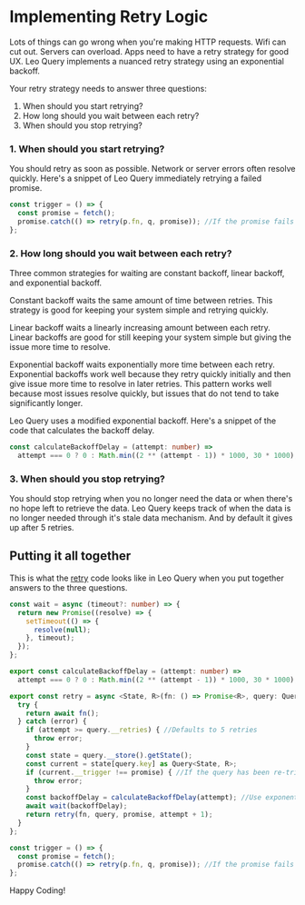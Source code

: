 # Implementing Retry Logic

Lots of things can go wrong when you're making HTTP requests. Wifi can cut out. Servers can overload. Apps need to have a retry strategy for good UX. Leo Query implements a nuanced retry strategy using an exponential backoff.

Your retry strategy needs to answer three questions: 

1. When should you start retrying? 
2. How long should you wait between each retry? 
3. When should you stop retrying?

### 1. When should you start retrying?

You should retry as soon as possible. Network or server errors often resolve quickly. Here's a snippet of Leo Query immediately retrying a failed promise.

```typescript
const trigger = () => {
  const promise = fetch();
  promise.catch(() => retry(p.fn, q, promise)); //If the promise fails immediately retry
};
```

### 2. How long should you wait between each retry?

Three common strategies for waiting are constant backoff, linear backoff, and exponential backoff. 

Constant backoff waits the same amount of time between retries. This strategy is good for keeping your system simple and retrying quickly. 

Linear backoff waits a linearly increasing amount between each retry. Linear backoffs are good for still keeping your system simple but giving the issue more time to resolve. 

Exponential backoff waits exponentially more time between each retry. Exponential backoffs work well because they retry quickly initially and then give issue more time to resolve in later retries. This pattern works well because most issues resolve quickly, but issues that do not tend to take significantly longer. 

Leo Query uses a modified exponential backoff. Here's a snippet of the code that calculates the backoff delay.

```typescript
const calculateBackoffDelay = (attempt: number) =>
  attempt === 0 ? 0 : Math.min((2 ** (attempt - 1)) * 1000, 30 * 1000);
```

### 3. When should you stop retrying?

You should stop retrying when you no longer need the data or when there's no hope left to retrieve the data. Leo Query keeps track of when the data is no longer needed through it's stale data mechanism. And by default it gives up after 5 retries.

## Putting it all together

This is what the [retry](https://github.com/steaks/leo-query/blob/main/src/retry.ts) code looks like in Leo Query when you put together answers to the three questions.

```typescript
const wait = async (timeout?: number) => {
  return new Promise((resolve) => {
    setTimeout(() => {
      resolve(null);
    }, timeout);
  });
};

export const calculateBackoffDelay = (attempt: number) =>
  attempt === 0 ? 0 : Math.min((2 ** (attempt - 1)) * 1000, 30 * 1000);

export const retry = async <State, R>(fn: () => Promise<R>, query: Query<State, R>, promise: Promise<R>, attempt: number = 0): Promise<R> => {
  try {
    return await fn();
  } catch (error) {
    if (attempt >= query.__retries) { //Defaults to 5 retries
      throw error;
    }
    const state = query.__store().getState();
    const current = state[query.key] as Query<State, R>;
    if (current.__trigger !== promise) { //If the query has been re-triggered then we no longer need the data
      throw error;
    }
    const backoffDelay = calculateBackoffDelay(attempt); //Use exponential backoff
    await wait(backoffDelay);
    return retry(fn, query, promise, attempt + 1);
  }
};

const trigger = () => {
  const promise = fetch();
  promise.catch(() => retry(p.fn, q, promise)); //If the promise fails then we immediately retry
};
```

Happy Coding!